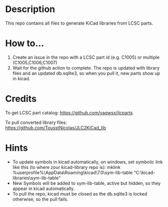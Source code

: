 # Description
This repo contains all files to generate KiCad libraries from LCSC parts.

# How to...
1. Create an issue in the repo with a LCSC part id (e.g. C1005) or multiple (C1005,C1006,C1007)
2. Wait for the github action to complete. The repo is updated with library files and an updated db.sqlite3, so when you pull it, new parts show up in kicad.

# Credits
To get LCSC part catalog:
https://github.com/yaqwsx/jlcparts

To pull converted library files:
https://github.com/TousstNicolas/JLC2KiCad_lib

# Hints
- To update symbols in kicad automatically, on windows, set symbolic link like this (to where zour kicad-library repo is):
mklink %userprofile%\AppData\Roaming\kicad\7.0\sym-lib-table “C:\kicad-libraries\sym-lib-table”
- New Symbols will be added to sym-lib-table, active but hidden, so they appear in kicad automatically.
- To pull the repo, kicad must be closed as the db.sqlite3 is locked otherwise, so the pull fails.
